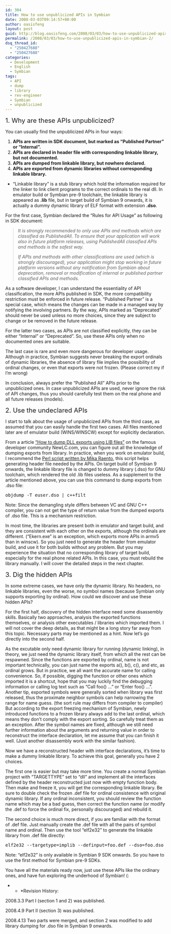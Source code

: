```yaml
---
id: 304
title: How to use unpublicized APIs in Symbian
date: 2008-03-03T09:14:57+00:00
author: oasisfeng
layout: post
guid: http://blog.oasisfeng.com/2008/03/03/how-to-use-unpublicized-apis-in-symbian/
permalink: /2008/03/03/how-to-use-unpublicized-apis-in-symbian-2/
dsq_thread_id:
  - "250427688"
  - "250427688"
categories:
  - Development
  - English
  - Symbian
tags:
  - API
  - dump
  - library
  - rev-engineer
  - Symbian
  - unpublicized
---
```

<big><big>1. Why are these APIs unpublicized?</big></big>

You can usually find the unpublicized APIs in four ways:

  1. **APIs are written in SDK document, but marked as &#8220;Published Partner&#8221; or &#8220;Internal&#8221;.**
  2. **APIs are declared in header file with corresponding linkable library, but not documented.**
  3. **APIs are dumped from linkable library, but nowhere declared.**
  4. **APIs are exported from dynamic libraries without corresponding linkable library.**

* &#8220;Linkable library&#8221; is a stub library which hold the information required for the linker to link client programs to the correct ordinals to the real dll. In emulator build or Symbian pre-9 toolchain, the linkable library is appeared as **.lib** file, but in target build of Symbian 9 onwards, it is actually a dummy dynamic library of ELF format with extension **.dso**.

<!--more-->For the first case, Symbian declared the &#8220;Rules for API Usage&#8221; as following in SDK document:

> _It is strongly recommended to only use APIs and methods which are classified as PublishedAll. To ensure that your application will work also in future platform releases, using PublishedAll classified APIs and methods is the safest way._
> 
> _If APIs and methods with other classifications are used (which is strongly discouraged), your application might stop working in future platform versions without any notification from Symbian about deprecation, removal or modification of internal or published partner classified APIs and methods._

As a software developer, I can understand the essentiality of API classification, the more APIs published in SDK, the more compatibility restriction must be enforced in future release. &#8220;Published Partner&#8221; is a special case, which means the changes can be made in a managed way by notifying the involving partners. By the way, APIs marked as &#8220;Deprecated&#8221; should never be used unless no more choices, since they are subject to change or be removed in the future release.

For the latter two cases, as APIs are not classified explicitly, they can be either &#8220;Internal&#8221; or &#8220;Deprecated&#8221;. So, use these APIs only when no documented ones are suitable.

The last case is rare and even more dangerous for developer usage. Although in practice, Symbian suggests never breaking the export ordinals of dynamic libraries, the absence of library file implies the possibility of ordinal changes, or even that exports were not frozen. (Please correct my if I&#8217;m wrong)

In conclusion, always prefer the &#8220;Published All&#8221; APIs prior to the unpublicized ones. In case unpublicized APIs are used, never ignore the risk of API changes, thus you should carefully test them on the real phone and all future releases (models).

<big><big>2. Use the undeclared APIs</big></big>

I start to talk about the usage of unpublicized APIs from the third case, as assumed that you can easily handle the first two cases. All files mentioned later are of emulator build (WINS/WINSCW) except for explicitly declaration.

From a article <a href="http://www.newlc.com/How-to-dump-DLL-exports-using-LIB.html" target="_blank">&#8220;How to dump DLL exports using LIB files&#8221;</a> on the famous developer community NewLC.com, you can figure out all the knowledge of dumping exports from library. In practice, when you work on emulator build, I recommend the <a href="http://mikie.iki.fi/symbian/reverse.html" target="_blank">Perl script written by Mika Raento</a>, this script helps generating header file needed by the APIs. On target build of Symbian 9 onwards, the linkable library file is changed to dummy library (.dso) for GNU toolchain, which rendered the old .lib files useless. As a supplement to the article mentioned above, you can use this command to dump exports from .dso file:

<pre>objdump -T euser.dso | c++filt</pre>

Note: Since the demangling style differs between VC and GNU C++ compiler, you can not get the type of return value from the dumped exports of .dso file. This is a mechanism restriction.

In most time, the libraries are present both in emulator and target build, and they are consistent with each other on the exports, although the ordinals are different. (&#8220;Ekern.exe&#8221; is an exception, which exports more APIs in armv5 than in winscw). So you just need to generate the header from emulator build, and use it for both builds without any problem. But you may experience the situation that no corresponding library of target build, especially for the real phone related APIs. In this case, you must rebuild the library manually. I will cover the detailed steps in the next chapter.

<big><big>3. Dig the hidden APIs</big></big>

In some extreme cases, we have only the dynamic library. No headers, no linkable libraries, even the worse, no symbol names (because Symbian only supports exporting by ordinal). How could we discover and use these hidden APIs?

For the first half, discovery of the hidden interface need some disassembly skills. Basically two approaches, analysis the exported functions themselves, or analysis other executables / libraries which imported them. I will not cover the deep details, as that might be a long story far away from this topic. Necessary parts may be mentioned as a hint. Now let&#8217;s go directly into the second half.

As the excutable only need dynamic library for running (dynamic linking), in theory, we just need the dynamic library itself, from which all the rest can be respawned. Since the functions are exported by ordinal, name is not important technically, you can just name the exports a(), b(), c(), and etc, as ordinal grows. But in practice, we all want the accurate name for calling convenience. So, if possible, digging the function or other ones which imported it is a shortcut, hope that you may luckily find the debugging information or calling log text such as &#8220;Call foo() &#8230;&#8221; or &#8220;Enter foo() &#8230;&#8221;. Another tip, exported symbols were generally sorted when library was first released, thus the proximate neighbor symbols can help narrowing the range for name guess. (the sort rule may differs from compiler to compiler) But according to the export freezing mechanism of Symbian, newly introduced functions to a frozen library always add to the last ordinal, which means they don&#8217;t comply with the export sorting. So carefully treat them as an exception. After the symbol names are fixed, although we still need further information about the arguments and returning value in order to reconstruct the interface declaration, let me assume that you can finish it well. (Just another disassembly work with the similar fashion).

Now we have a reconstructed header with interface declarations, it&#8217;s time to make a dummy linkable library. To achieve this goal, generally you have 2 choices.

The first one is easier but may take more time. You create a normal Symbian project with &#8220;TARGETTYPE&#8221; set to &#8220;dll&#8221; and implement all the interfaces defined by the header reconstructed just now with empty function body. Then make and freeze it, you will get the corresponding linkable library. Be sure to double check the frozen .def file for ordinal consistence with original dynamic library. If any ordinal inconsistent, you should review the function name which may be a bad guess, then correct the function name (or modify the .def to force the ordinal fix, personally discouraged) and rebuild it.

The second choice is much more direct, if you are familiar with the format of .def file. Just manually create the .def file with all the pairs of symbol name and ordinal. Then use the tool &#8220;elf2e32&#8221; to generate the linkable library from .def file directly:

<pre>elf2e32 --targetype=implib --definput=foo.def --dso=foo.dso --linkas=foo{000a0000}[10011237].dll</pre>

Note: &#8220;elf2e32&#8221; is only available in Symbian 9 SDK onwards. So you have to use the first method for Symbian pre-9 SDKs.

You have all the materials ready now, just use these APIs like the ordinary ones, and have fun exploring the underhood of Symbian! (:

* * *Revision History:</p> 

2008.3.3 Part I (section 1 and 2) was published.
  
2008.4.9 Part II (section 3) was published.
  
2008.4.13 Two parts were merged, and section 2 was modified to add library dumping for .dso file in Symbian 9 onwards.